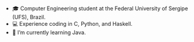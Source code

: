 - 🎓 Computer Engineering student at the Federal University of Sergipe (UFS), Brazil.
- 💻 Experience coding in C, Python, and Haskell.
- 🌱 I’m currently learning Java.

<!---
dudxyz/dudxyz is a ✨ special ✨ repository because its `README.md` (this file) appears on your GitHub profile.
You can click the Preview link to take a look at your changes.
--->
